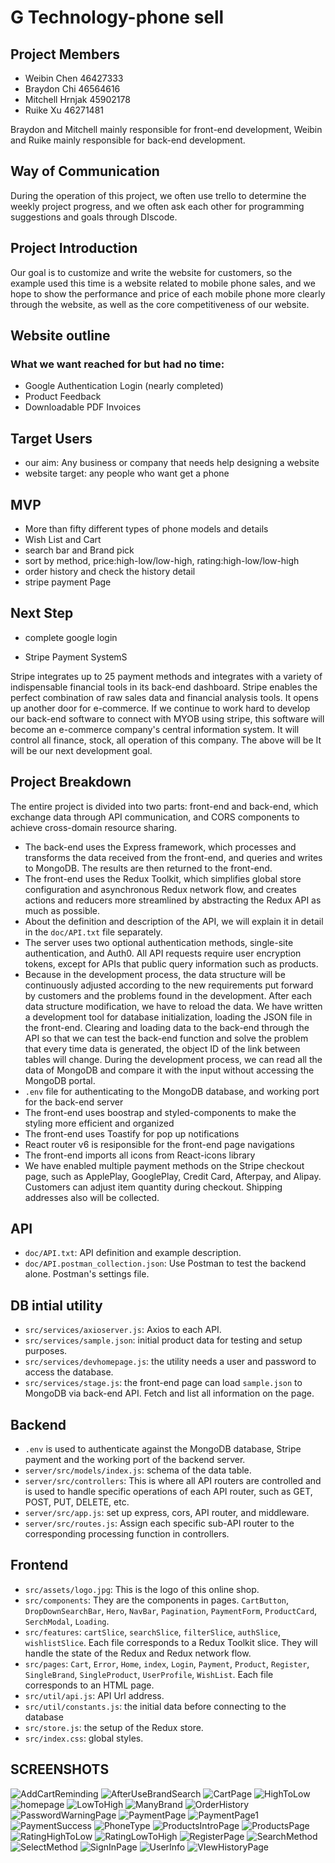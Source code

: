 # G Technology-phone sell

## Project Members
- Weibin Chen 46427333
- Braydon Chi 46564616
- Mitchell Hrnjak 45902178
- Ruike Xu 46271481

Braydon and Mitchell mainly responsible for front-end development, Weibin and Ruike mainly responsible for back-end development.

## Way of Communication
  During the operation of this project, we often use trello to determine the weekly project progress, and we often ask each other for programming suggestions and goals through DIscode.


## Project Introduction
Our goal is to customize and write the website for customers, so the example used this time is a website related to mobile phone sales, and we hope to show the performance and price of each mobile phone more clearly through the website, as well as the core competitiveness of our website.

## Website outline

### What we want reached for but had no time:
- Google Authentication Login (nearly completed)
- Product Feedback
- Downloadable PDF Invoices


## Target Users
- our aim: Any business or company that needs help designing a website
- website target: any people who want get a phone

## MVP
- More than fifty different types of phone models and details
- Wish List and Cart
- search bar and Brand pick
- sort by method, price:high-low/low-high, rating:high-low/low-high
- order history and check the history detail
- stripe payment Page

## Next Step
- complete google login

- Stripe Payment SystemS

Stripe integrates up to 25 payment methods and integrates with a variety of indispensable financial tools in its back-end dashboard. Stripe enables the perfect combination of raw sales data and financial analysis tools. It opens up another door for e-commerce. If we continue to work hard to develop our back-end software to connect with MYOB using stripe, this software will become an e-commerce company's central information system. It will control all finance, stock, all operation of this company. The above will be It will be our next development goal.


## Project Breakdown

The entire project is divided into two parts: front-end and back-end, which exchange data through API communication, and CORS components to achieve cross-domain resource sharing.
- The back-end uses the Express framework, which processes and transforms the data received from the front-end, and queries and writes to MongoDB. The results are then returned to the front-end.
- The front-end uses the Redux Toolkit, which simplifies global store configuration and asynchronous Redux network flow, and creates actions and reducers more streamlined by abstracting the Redux API as much as possible.
- About the definition and description of the API, we will explain it in detail in the `doc/API.txt` file separately.
- The server uses two optional authentication methods, single-site authentication, and Auth0. All API requests require user encryption tokens, except for APIs that public query information such as products.
- Because in the development process, the data structure will be continuously adjusted according to the new requirements put forward by customers and the problems found in the development. After each data structure modification, we have to reload the data.
We have written a development tool for database initialization, loading the JSON file in the front-end. Clearing and loading data to the back-end through the API so that we can test the back-end function and solve the problem that every time data is generated, the object ID of the link between tables will change. During the development process, we can read all the data of MongoDB and compare it with the input without accessing the MongoDB portal.
- `.env` file for authenticating to the MongoDB database, and working port for the back-end server
- The front-end uses boostrap and styled-components to make the styling more efficient and organized  
- The front-end uses Toastify for pop up notifications
- React router v6 is resiponsible for the front-end page navigations
- The front-end imports all icons from React-icons library
- We have enabled multiple payment methods on the Stripe checkout page, such as ApplePlay, GooglePlay, Credit Card, Afterpay, and Alipay. Customers can adjust item quantity during checkout. Shipping addresses also will be collected. 

## API
- `doc/API.txt`: API definition and example description.
- `doc/API.postman_collection.json`: Use Postman to test the backend alone. Postman's settings file.

## DB intial utility
- `src/services/axioserver.js`: Axios to each API.
- `src/services/sample.json`: initial product data for testing and setup purposes.
- `src/services/devhomepage.js`: the utility needs a user and password to access the database.
- `src/services/stage.js`: the front-end page can load `sample.json` to MongoDB via back-end API. Fetch and list all information on the page.

## Backend
- `.env` is used to authenticate against the MongoDB database, Stripe payment and the working port of the backend server.
- `server/src/models/index.js`: schema of the data table.
- `server/src/controllers`: This is where all API routers are controlled and is used to handle specific operations of each API router, such as GET, POST, PUT, DELETE, etc.
- `server/src/app.js`: set up express, cors, API router, and middleware.
- `server/src/routes.js`: Assign each specific sub-API router to the corresponding processing function in controllers.


## Frontend
- `src/assets/logo.jpg`: This is the logo of this online shop.
- `src/components`: They are the components in pages. `CartButton`, `DropDownSearchBar`, `Hero`, `NavBar`, `Pagination`, `PaymentForm`, `ProductCard`, `SerchModal`, `Loading`.
- `src/features`: `cartSlice`, `searchSlice`, `filterSlice`, `authSlice`, `wishlistSlice`. Each file corresponds to a Redux Toolkit slice. They will handle the state of the Redux and Redux network flow.
- `src/pages`: `Cart`, `Error`, `Home`, `index`, `Login`, `Payment`, `Product`, `Register`, `SingleBrand`, `SingleProduct`, `UserProfile`, `WishList`. Each file corresponds to an HTML page.
- `src/util/api.js`: API Url address.
- `src/util/constants.js`: the initial data before connecting to the database
- `src/store.js`: the setup of the Redux store.
- `src/index.css`: global styles.

## SCREENSHOTS

![AddCartReminding](https://user-images.githubusercontent.com/100172814/200114402-55464ea2-ca9b-4646-9675-ce8538b023eb.PNG)
![AfterUseBrandSearch](https://user-images.githubusercontent.com/100172814/200114403-60bcce35-2c31-4e95-be3c-2ecb71749f8a.PNG)
![CartPage](https://user-images.githubusercontent.com/100172814/200114405-d02bb6d4-1a0a-448d-bf6a-f9c858e7c3ac.png)
![HighToLow](https://user-images.githubusercontent.com/100172814/200114406-df429616-7e23-4dea-a87d-7e5cd27db229.PNG)
![homepage](https://user-images.githubusercontent.com/100172814/200114407-10bcc1cd-2969-43d9-a501-7ae3dd9a358b.PNG)
![LowToHigh](https://user-images.githubusercontent.com/100172814/200114409-39e73c38-8693-4817-a661-a62143a6d8a1.PNG)
![ManyBrand](https://user-images.githubusercontent.com/100172814/200114410-a1bc10fa-8708-41f4-abed-cb2885c3fd40.PNG)
![OrderHistory](https://user-images.githubusercontent.com/100172814/200114411-0034b8d2-b529-460f-a2d7-b64067a25ffa.PNG)
![PasswordWarningPage](https://user-images.githubusercontent.com/100172814/200114413-567862ec-232a-4711-b06a-d40dc1a9fee4.PNG)
![PaymentPage](https://user-images.githubusercontent.com/100172814/200114416-0ff37334-1ac7-423f-991f-90c9d68f0493.PNG)
![PaymentPage1](https://user-images.githubusercontent.com/71865878/200156131-14f90384-def7-423c-a104-ddf47ae8708c.png)
![PaymentSuccess](https://user-images.githubusercontent.com/100172814/200114418-c45f4723-ef5b-4356-9490-f57008869ff8.PNG)
![PhoneType](https://user-images.githubusercontent.com/100172814/200114419-65d1e3f6-e9a5-4c98-b379-627aafedeb15.PNG)
![ProductsIntroPage](https://user-images.githubusercontent.com/100172814/200114420-ebd68ff0-c8a8-4e93-b0ed-3456d67a5d07.PNG)
![ProductsPage](https://user-images.githubusercontent.com/100172814/200114422-3e0c029f-ffce-42bb-9a83-3ee77af33565.PNG)
![RatingHighToLow](https://user-images.githubusercontent.com/100172814/200114423-fefccb41-0ff0-4e79-95ff-18794d845b9e.PNG)
![RatingLowToHigh](https://user-images.githubusercontent.com/100172814/200114424-cb876fe2-1e85-4518-9b1e-f881c26ffe10.PNG)
![RegisterPage](https://user-images.githubusercontent.com/100172814/200114426-fb7e3709-a5e8-474a-be4e-50cdd087e9a5.PNG)
![SearchMethod](https://user-images.githubusercontent.com/100172814/200114428-a592922d-3471-446e-823e-d0ba56879341.PNG)
![SelectMethod](https://user-images.githubusercontent.com/100172814/200114432-1157820c-e3ad-4178-91a8-2d4ae6de0545.PNG)
![SignInPage](https://user-images.githubusercontent.com/100172814/200114434-4e3286a5-857f-4b02-ac5c-599b0f84e624.PNG)
![UserInfo](https://user-images.githubusercontent.com/100172814/200114437-1673a69b-2a31-4f37-966f-ff0e3da4020c.PNG)
![VIewHistoryPage](https://user-images.githubusercontent.com/100172814/200114439-d306c584-3b69-43d7-91ca-38a38d6ffa00.PNG)

